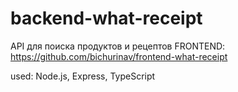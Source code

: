# backend-what-receipt

API для поиска продуктов и рецептов
FRONTEND: https://github.com/bichurinav/frontend-what-receipt

used: Node.js, Express, TypeScript
